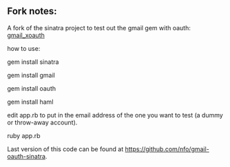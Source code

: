 ## Fork notes:

A fork of the sinatra project to test out the gmail gem with oauth: [gmail_xoauth](http://rubygems.org/gems/gmail_xoauth)

how to use:

gem install sinatra

gem install gmail

gem install oauth

gem install haml

edit app.rb to put in the email address of the one you want to test (a dummy or throw-away account).

ruby app.rb

Last version of this code can be found at https://github.com/nfo/gmail-oauth-sinatra.